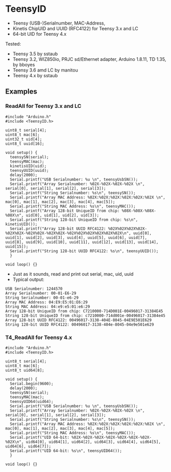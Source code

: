 # TeensyID
- Teensy (USB-)Serialnumber, MAC-Address, 
- Kinetis ChipUID and UUID (RFC4122) for Teensy 3.x and LC
- 64-bit UID for Teensy 4.x

Tested:
- Teensy 3.5 by sstaub
- Teensy 3.2, WIZ850io, PRJC sd/Ethernet adapter, Arduino 1.8.11, TD 1.35, by bboyes
- Teensy 3.6 amd LC by manitou
- Teensy 4.x by sstaub

## Examples
### **ReadAll** for Teensy 3.x and LC
```
#include "Arduino.h"
#include <TeensyID.h>

uint8_t serial[4];
uint8_t mac[6];
uint32_t uid[4];
uint8_t uuid[16];

void setup() {
  teensySN(serial);
  teensyMAC(mac);
  kinetisUID(uid);
  teensyUUID(uuid);
  delay(2000);
  Serial.printf("USB Serialnumber: %u \n", teensyUsbSN());
  Serial.printf("Array Serialnumber: %02X-%02X-%02X-%02X \n", serial[0], serial[1], serial[2], serial[3]);
  Serial.printf("String Serialnumber: %s\n", teensySN());
  Serial.printf("Array MAC Address: %02X:%02X:%02X:%02X:%02X:%02X \n", mac[0], mac[1], mac[2], mac[3], mac[4], mac[5]);
  Serial.printf("String MAC Address: %s\n", teensyMAC());
  Serial.printf("Array 128-bit UniqueID from chip: %08X-%08X-%08X-%08X\n", uid[0], uid[1], uid[2], uid[3]);
  Serial.printf("String 128-bit UniqueID from chip: %s\n", kinetisUID());
  Serial.printf("Array 128-bit UUID RFC4122: %02X%02X%02X%02X-%02X%02X-%02X%02X-%02X%02X-%02X%02X%02X%02X%02X%02X\n", uuid[0], uuid[1], uuid[2], uuid[3], uuid[4], uuid[5], uuid[6], uuid[7], uuid[8], uuid[9], uuid[10], uuid[11], uuid[12], uuid[13], uuid[14], uuid[15]);
  Serial.printf("String 128-bit UUID RFC4122: %s\n", teensyUUID());
  }

void loop() {}
```

- Just as it sounds, read and print out serial, mac, uid, uuid 
- Typical output:
```
USB Serialnumber: 1244570 
Array Serialnumber: 00-01-E6-29 
String Serialnumber: 00-01-e6-29
Array MAC Address: 04:E9:E5:01:E6:29 
String MAC Address: 04:e9:e5:01:e6:29
Array 128-bit UniqueID from chip: C7210000-714D001E-00496017-31384E45
String 128-bit UniqueID from chip: c7210000-714d001e-00496017-31384e45
Array 128-bit UUID RFC4122: 00496017-3138-404E-8045-04E9E501E629
String 128-bit UUID RFC4122: 00496017-3138-404e-8045-04e9e501e629
```

### **T4_ReadAll** for Teensy 4.x
```
#include "Arduino.h"
#include <TeensyID.h>

uint8_t serial[4];
uint8_t mac[6];
uint8_t uid64[8];

void setup() {
  Serial.begin(9600);
  delay(2000);
  teensySN(serial);
  teensyMAC(mac);
  teensyUID64(uid64);
  Serial.printf("USB Serialnumber: %u \n", teensyUsbSN());
  Serial.printf("Array Serialnumber: %02X-%02X-%02X-%02X \n", serial[0], serial[1], serial[2], serial[3]);
  Serial.printf("String Serialnumber: %s\n", teensySN());
  Serial.printf("Array MAC Address: %02X:%02X:%02X:%02X:%02X:%02X \n", mac[0], mac[1], mac[2], mac[3], mac[4], mac[5]);
  Serial.printf("String MAC Address: %s\n", teensyMAC());
  Serial.printf("UID 64-bit: %02X-%02X-%02X-%02X-%02X-%02X-%02X-%02X\n", uid64[0], uid64[1], uid64[2], uid64[3], uid64[4], uid64[5], uid64[6], uid64[7]);
  Serial.printf("UID 64-bit: %s\n", teensyUID64());
  }

void loop() {}
```
